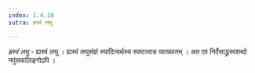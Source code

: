 ```yaml
---
index: 1.4.10
sutra: ह्रस्वं लघु

---
```

_ह्रस्वं लघु_ - ह्यस्वं लघु । ह्यस्वं लघुसंज्ञं स्यादित्यर्थस्य स्पष्टत्वान्न व्याख्यातम् । अत एव निर्देसाद्ध्रस्वशब्दो नपुंसकलिङ्गोऽपि । 